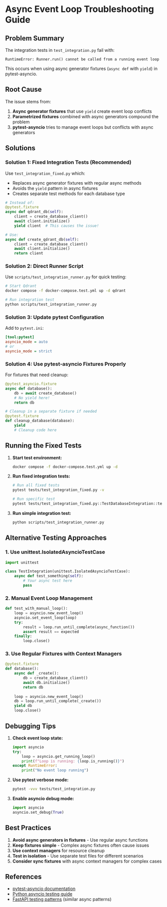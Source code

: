 # Async Event Loop Troubleshooting Guide

## Problem Summary

The integration tests in `test_integration.py` fail with:
```
RuntimeError: Runner.run() cannot be called from a running event loop
```

This occurs when using async generator fixtures (`async def` with `yield`) in pytest-asyncio.

## Root Cause

The issue stems from:
1. **Async generator fixtures** that use `yield` create event loop conflicts
2. **Parametrized fixtures** combined with async generators compound the problem
3. **pytest-asyncio** tries to manage event loops but conflicts with async generators

## Solutions

### Solution 1: Fixed Integration Tests (Recommended)

Use `test_integration_fixed.py` which:
- Replaces async generator fixtures with regular async methods
- Avoids the `yield` pattern in async fixtures
- Creates separate test methods for each database type

```python
# Instead of:
@pytest.fixture
async def qdrant_db(self):
    client = create_database_client()
    await client.initialize()
    yield client  # This causes the issue!

# Use:
async def create_qdrant_db(self):
    client = create_database_client()
    await client.initialize()
    return client
```

### Solution 2: Direct Runner Script

Use `scripts/test_integration_runner.py` for quick testing:
```bash
# Start Qdrant
docker compose -f docker-compose.test.yml up -d qdrant

# Run integration test
python scripts/test_integration_runner.py
```

### Solution 3: Update pytest Configuration

Add to `pytest.ini`:
```ini
[tool:pytest]
asyncio_mode = auto
# or
asyncio_mode = strict
```

### Solution 4: Use pytest-asyncio Fixtures Properly

For fixtures that need cleanup:
```python
@pytest_asyncio.fixture
async def database():
    db = await create_database()
    # No yield here!
    return db

# Cleanup in a separate fixture if needed
@pytest.fixture
def cleanup_database(database):
    yield
    # Cleanup code here
```

## Running the Fixed Tests

1. **Start test environment:**
   ```bash
   docker compose -f docker-compose.test.yml up -d
   ```

2. **Run fixed integration tests:**
   ```bash
   # Run all fixed tests
   pytest tests/test_integration_fixed.py -v

   # Run specific test
   pytest tests/test_integration_fixed.py::TestDatabaseIntegration::test_qdrant_document_operations -v
   ```

3. **Run simple integration test:**
   ```bash
   python scripts/test_integration_runner.py
   ```

## Alternative Testing Approaches

### 1. Use unittest.IsolatedAsyncioTestCase
```python
import unittest

class TestIntegration(unittest.IsolatedAsyncioTestCase):
    async def test_something(self):
        # Your async test here
        pass
```

### 2. Manual Event Loop Management
```python
def test_with_manual_loop():
    loop = asyncio.new_event_loop()
    asyncio.set_event_loop(loop)
    try:
        result = loop.run_until_complete(async_function())
        assert result == expected
    finally:
        loop.close()
```

### 3. Use Regular Fixtures with Context Managers
```python
@pytest.fixture
def database():
    async def _create():
        db = create_database_client()
        await db.initialize()
        return db
    
    loop = asyncio.new_event_loop()
    db = loop.run_until_complete(_create())
    yield db
    loop.close()
```

## Debugging Tips

1. **Check event loop state:**
   ```python
   import asyncio
   try:
       loop = asyncio.get_running_loop()
       print(f"Loop is running: {loop.is_running()}")
   except RuntimeError:
       print("No event loop running")
   ```

2. **Use pytest verbose mode:**
   ```bash
   pytest -vvv tests/test_integration.py
   ```

3. **Enable asyncio debug mode:**
   ```python
   import asyncio
   asyncio.set_debug(True)
   ```

## Best Practices

1. **Avoid async generators in fixtures** - Use regular async functions
2. **Keep fixtures simple** - Complex async fixtures often cause issues
3. **Use context managers** for resource cleanup
4. **Test in isolation** - Use separate test files for different scenarios
5. **Consider sync fixtures** with async context managers for complex cases

## References

- [pytest-asyncio documentation](https://pytest-asyncio.readthedocs.io/)
- [Python asyncio testing guide](https://docs.python.org/3/library/asyncio-dev.html#debug-mode)
- [FastAPI testing patterns](https://fastapi.tiangolo.com/tutorial/testing/) (similar async patterns)